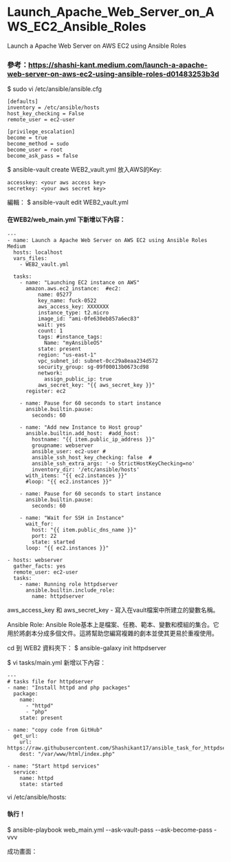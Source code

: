 # Launch_Apache_Web_Server_on_AWS_EC2_Ansible_Roles
Launch a Apache Web Server on AWS EC2 using Ansible Roles


### 參考：https://shashi-kant.medium.com/launch-a-apache-web-server-on-aws-ec2-using-ansible-roles-d01483253b3d

$ sudo vi /etc/ansible/ansible.cfg


```
[defaults]
inventory = /etc/ansible/hosts
host_key_checking = False
remote_user = ec2-user
  
[privilege_escalation]
become = true
become_method = sudo
become_user = root
become_ask_pass = false
```


$ ansible-vault create WEB2_vault.yml
放入AWS的Key:
```
accesskey: <your aws access key>
secretkey: <your aws secret key>
```
編輯：
$ ansible-vault edit WEB2_vault.yml


#### 在WEB2/web_main.yml 下新增以下內容：

```
---
- name: Launch a Apache Web Server on AWS EC2 using Ansible Roles Medium
  hosts: localhost
  vars_files:
    - WEB2_vault.yml

  tasks:
    - name: "Launching EC2 instance on AWS"
      amazon.aws.ec2_instance:  #ec2:
          name: 05277
          key_name: fuck-0522
          aws_access_key: XXXXXXX
          instance_type: t2.micro
          image_id: "ami-0fe630eb857a6ec83"
          wait: yes
          count: 1
          tags: #instance_tags:
            Name: "myAnsibleOS"
          state: present
          region: "us-east-1"
          vpc_subnet_id: subnet-0cc29a8eaa234d572 	
          security_group: sg-09f00013b0673cd98  
          network:
            assign_public_ip: true
          aws_secret_key: "{{ aws_secret_key }}"
      register: ec2

    - name: Pause for 60 seconds to start instance
      ansible.builtin.pause:
        seconds: 60

    - name: "Add new Instance to Host group"    
      ansible.builtin.add_host:  #add_host:
        hostname: "{{ item.public_ip_address }}" 
        groupname: webserver
        ansible_user: ec2-user #
        ansible_ssh_host_key_checking: false  #
        ansible_ssh_extra_args: '-o StrictHostKeyChecking=no'
        inventory_dir: '/etc/ansible/hosts'
      with_items: "{{ ec2.instances }}"
      #loop: "{{ ec2.instances }}"

    - name: Pause for 60 seconds to start instance
      ansible.builtin.pause:
        seconds: 60

    - name: "Wait for SSH in Instance"
      wait_for:
        host: "{{ item.public_dns_name }}"
        port: 22
        state: started
      loop: "{{ ec2.instances }}"

- hosts: webserver
  gather_facts: yes
  remote_user: ec2-user
  tasks:
    - name: Running role httpdserver
      ansible.builtin.include_role:  
        name: httpdserver
```
aws_access_key 和 aws_secret_key - 寫入在vault檔案中所建立的變數名稱。

Ansible Role: Ansible Role基本上是檔案、任務、範本、變數和模組的集合。它用於將劇本分成多個文件。這將幫助您編寫複雜的劇本並使其更易於重複使用。

cd 到 WEB2 資料夾下：
$ ansible-galaxy init httpdserver

$ vi tasks/main.yml
新增以下內容：

```
---
# tasks file for httpdserver
- name: "Install httpd and php packages"
  package:
    name:
      - "httpd"
      - "php"
    state: present

- name: "copy code from GitHub"
  get_url:
    url: https://raw.githubusercontent.com/Shashikant17/ansible_task_for_httpdserver/main/index.php
    dest: "/var/www/html/index.php"

- name: "Start httpd services"
  service:
    name: httpd
    state: started
```

vi /etc/ansible/hosts:


#### 執行！
$ ansible-playbook web_main.yml --ask-vault-pass --ask-become-pass -vvv

成功畫面：

